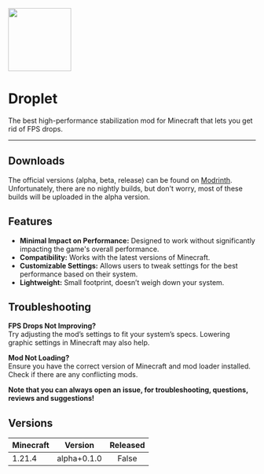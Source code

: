 <img src="https://cdn.modrinth.com/data/OEPXG1hj/images/de6351c57960cbf42e5f53f891e554b6a10563f6.png" width="128" />

# Droplet

The best high-performance stabilization mod for Minecraft that lets you get rid of FPS drops.
<br>

---

## Downloads
The official versions (alpha, beta, release) can be found on [Modrinth](https://modrinth.com/mod/OEPXG1hj). Unfortunately, there are no nightly builds, but don't worry, most of these builds will be uploaded in the alpha version.

## Features
- **Minimal Impact on Performance:** Designed to work without significantly impacting the game's overall performance.
- **Compatibility:** Works with the latest versions of Minecraft.
- **Customizable Settings:** Allows users to tweak settings for the best performance based on their system.
- **Lightweight:** Small footprint, doesn’t weigh down your system.

## Troubleshooting

**FPS Drops Not Improving?**<br>
Try adjusting the mod’s settings to fit your system’s specs. Lowering graphic settings in Minecraft may also help.

**Mod Not Loading?**<br>
Ensure you have the correct version of Minecraft and mod loader installed. Check if there are any conflicting mods.

**Note that you can always open an issue, for troubleshooting, questions, reviews and suggestions!**

## Versions
| Minecraft |   Version   | Released |
|:----------|-------------|:--------:|
| 1.21.4    | alpha+0.1.0 | False    |